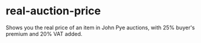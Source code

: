 # real-auction-price

Shows you the real price of an item in John Pye auctions, with 25% buyer's premium and 20% VAT added.
